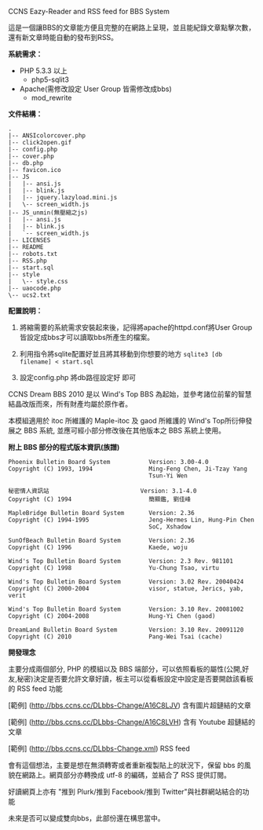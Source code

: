 CCNS Eazy-Reader and RSS feed for BBS System

這是一個讓BBS的文章能方便且完整的在網路上呈現，並且能紀錄文章點擊次數，還有新文章時能自動的發布到RSS。

__系統需求：__
* PHP 5.3.3 以上
  * php5-sqlit3
* Apache(需修改設定 User Group 皆需修改成bbs)
  * mod_rewrite

__文件結構：__

    .
    |-- ANSIcolorcover.php
    |-- click2open.gif
    |-- config.php
    |-- cover.php
    |-- db.php
    |-- favicon.ico
    |-- JS
    |   |-- ansi.js
    |   |-- blink.js
    |   |-- jquery.lazyload.mini.js
    |   \-- screen_width.js
    |-- JS_unmin(無壓縮之js)
    |   |-- ansi.js
    |   |-- blink.js
    |   `-- screen_width.js
    |-- LICENSES
    |-- README
    |-- robots.txt
    |-- RSS.php
    |-- start.sql
    |-- style
    |   \-- style.css
    |-- uaocode.php
    \-- ucs2.txt

__配置說明：__
1. 將縮需要的系統需求安裝起來後，記得將apache的httpd.conf將User Group皆設定成bbs才可以讀取bbs所產生的檔案。

2. 利用指令將sqlite配置好並且將其移動到你想要的地方
    `sqlite3 [db filename] < start.sql`

3. 設定config.php 將db路徑設定好 即可

CCNS Dream BBS 2010 是以 Wind's Top BBS 為起始，並參考諸位前輩的智慧結晶改版而來，所有財產均屬於原作者。

本模組適用於 itoc 所維護的 Maple-itoc 及 gaod 所維護的 Wind's Top所衍伸發展之 BBS 系統, 並應可經小部分修改後在其他版本之 BBS 系統上使用。

__附上 BBS 部分的程式版本資訊(族譜)__

    Phoenix Bulletin Board System           Version: 3.00-4.0
    Copyright (C) 1993, 1994                Ming-Feng Chen, Ji-Tzay Yang
                                            Tsun-Yi Wen

    秘密情人資訊站                          Version: 3.1-4.0
    Copyright (C) 1994                      簡顯鑑, 劉佳峰

    MapleBridge Bulletin Board System       Version: 2.36
    Copyright (C) 1994-1995                 Jeng-Hermes Lin, Hung-Pin Chen
                                            SoC, Xshadow

    SunOfBeach Bulletin Board System        Version: 2.36
    Copyright (C) 1996                      Kaede, woju

    Wind's Top Bulletin Board System        Version: 2.3 Rev. 981101
    Copyright (C) 1998                      Yu-Chung Tsao, virtu

    Wind's Top Bulletin Board System        Version: 3.02 Rev. 20040424
    Copyright (C) 2000-2004                 visor, statue, Jerics, yab, verit

    Wind's Top Bulletin Board System        Version: 3.10 Rev. 20081002
    Copyright (C) 2004-2008                 Hung-Yi Chen (gaod)

    DreamLand Bulletin Board System         Version: 3.10 Rev. 20091120
    Copyright (C) 2010                      Pang-Wei Tsai (cache)

__開發理念__

主要分成兩個部分, PHP 的模組以及 BBS 端部分，可以依照看板的屬性(公開,好友,秘密)決定是否要允許文章好讀，板主可以從看板設定中設定是否要開啟該看板的 RSS feed 功能

[範例] (http://bbs.ccns.cc/DLbbs-Change/A16C8LJV) 含有圖片超鏈結的文章

[範例] (http://bbs.ccns.cc/DLbbs-Change/A16C8LVH) 含有 Youtube 超鏈結的文章

[範例] (http://bbs.ccns.cc/DLbbs-Change.xml) RSS feed

會有這個想法，主要是想在無須轉寄或者重新複製貼上的狀況下，保留 bbs 的風貌在網路上。網頁部分亦轉換成 utf-8 的編碼，並結合了 RSS 提供訂閱。

好讀網頁上亦有 "推到 Plurk/推到 Facebook/推到 Twitter"與社群網站結合的功能

未來是否可以變成雙向bbs，此部份還在構思當中。
